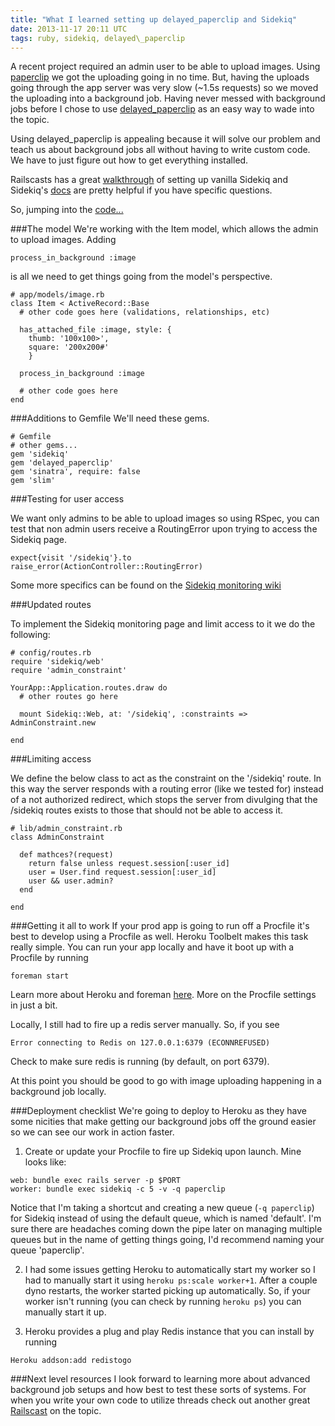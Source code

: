 ```yaml
---
title: "What I learned setting up delayed_paperclip and Sidekiq"
date: 2013-11-17 20:11 UTC
tags: ruby, sidekiq, delayed\_paperclip
---
```


A recent project required an admin user to be able to upload images.  Using [paperclip](https://github.com/thoughtbot/paperclip) we got the uploading going in no time.  But, having the uploads going through the app server was very slow (~1.5s requests) so we moved the
uploading into a background job.  Having never messed with background jobs before
I chose to use [delayed_paperclip](https://github.com/jrgifford/delayed\_paperclip/)
as an easy way to wade into the topic.

Using delayed\_paperclip is appealing because it will solve our problem and teach
us about background jobs all without having to write custom code.  We have to
just figure out how to get everything installed.

Railscasts has a great [walkthrough](http://railscasts.com/episodes/366-sidekiq) of setting up vanilla Sidekiq and Sidekiq's [docs](http://sidekiq.org/) are pretty helpful if you have specific
questions.

So, jumping into the [code...](https://github.com/JonahMoses/dinner_dash)

###The model
We're working with the Item model, which allows the admin to upload images.
Adding

```
process_in_background :image

```

is all we need to get things going from the model's perspective.


```
# app/models/image.rb
class Item < ActiveRecord::Base
  # other code goes here (validations, relationships, etc)

  has_attached_file :image, style: {
    thumb: '100x100>',
    square: '200x200#'
    }

  process_in_background :image

  # other code goes here
end
```

###Additions to Gemfile
We'll need these gems.

```
# Gemfile
# other gems...
gem 'sidekiq'
gem 'delayed_paperclip'
gem 'sinatra', require: false
gem 'slim'
```

###Testing for user access

We want only admins to be able to upload images so using RSpec, you can test that non admin users receive a RoutingError upon trying to access the Sidekiq page.


```
expect{visit '/sidekiq'}.to raise_error(ActionController::RoutingError)
```

Some more specifics can be found on the [Sidekiq monitoring wiki](https://github.com/mperham/sidekiq/wiki/Monitoring)

###Updated routes

To implement the Sidekiq monitoring page and limit access to it we do the following:

```
# config/routes.rb
require 'sidekiq/web'
require 'admin_constraint'

YourApp::Application.routes.draw do
  # other routes go here

  mount Sidekiq::Web, at: '/sidekiq', :constraints => AdminConstraint.new

end

```

###Limiting access

We define the below class to act as the constraint on the '/sidekiq' route.
In this way the server responds with a routing error (like we tested for) instead
of a not authorized redirect, which stops the server from divulging that the
/sidekiq routes exists to those that should not be able to access it.

```
# lib/admin_constraint.rb
class AdminConstraint

  def mathces?(request)
    return false unless request.session[:user_id]
    user = User.find request.session[:user_id]
    user && user.admin?
  end

end
```

###Getting it all to work
If your prod app is going to run off a Procfile it's best to develop using a
Procfile as well.  Heroku Toolbelt makes this task really simple.  You can
run your app locally and have it boot up with a Procfile by running 

```
foreman start
```

Learn more about Heroku and foreman [here](https://devcenter.heroku.com/articles/procfile#developing-locally-with-foreman).
More on the Procfile settings in just a bit.

Locally, I still had to fire up a redis server manually.  So, if you see

  ```
Error connecting to Redis on 127.0.0.1:6379 (ECONNREFUSED)
  ```

Check to make sure redis is running (by default, on port 6379).

At this point you should be good to go with image uploading happening
in a background job locally.


###Deployment checklist
We're going to deploy to Heroku as they have some nicities that make getting
our background jobs off the ground easier so we can see our work in action
faster.

1. Create or update your Procfile to fire up Sidekiq upon launch.
  Mine looks like:

  ```
  web: bundle exec rails server -p $PORT
  worker: bundle exec sidekiq -c 5 -v -q paperclip
  ```

  Notice that I'm taking a shortcut and creating a new queue (`-q paperclip`) for
  Sidekiq instead of using the default queue, which is named 'default'.  I'm sure
  there are headaches coming down the pipe later on managing multiple queues but
  in the name of getting things going, I'd recommend naming your queue 'paperclip'.

2. I had some issues getting Heroku to automatically start my worker so I had
to manually start it using `heroku ps:scale worker+1`. After a couple dyno
restarts, the worker started picking up automatically.  So, if your worker isn't
running (you can check by running `heroku ps`) you can manually start it up.

3. Heroku provides a plug and play Redis instance that you can install by
running

  ```
  Heroku addson:add redistogo
  ```

###Next level resources
I look forward to learning more about advanced background job setups and
how best to test these sorts of systems.  For when you write your own code to
utilize threads check out another great [Railscast](http://railscasts.com/episodes/365-thread-safety) on the topic.

